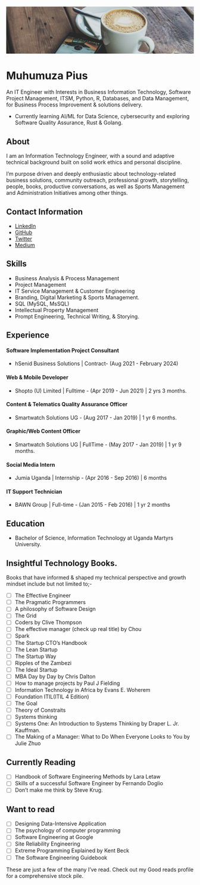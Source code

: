 ![piusnmuhumuza!](.github/piusnmuhumuza-cover.jpg)
# Muhumuza Pius

An IT Engineer with Interests in Business Information Technology, Software Project Management, ITSM, Python, R, Databases, and Data Management, for Business Process Improvement & solutions delivery.
* Currently learning AI/ML for Data Science, cybersecurity and exploring Software Quality Assurance, Rust & Golang.

## About
I am an Information Technology Engineer, with a sound and adaptive technical background built on solid work ethics and personal discipline.

I’m purpose driven and deeply enthusiastic about technology-related business solutions, community outreach, professional growth, storytelling, people, books, productive conversations, as well as Sports Management and Administration Initiatives among other things.



## Contact Information

* [LinkedIn](https://www.linkedin.com/in/piusmwilson/)
* [GitHub](https://github.com/piusmwilson)
* [Twitter](https://twitter.com/piusmwilson)
* [Medium](https://piusmwilson.medium.com/)

## Skills

* Business Analysis & Process Management
* Project Management
* IT Service Management & Customer Engineering
* Branding, Digital Marketing & Sports Management.
* SQL (MySQL, MsSQL) 
* Intellectual Property Management
* Prompt Engineering, Technical Writing, & Storying.


## Experience

#### Software Implementation Project Consultant

* hSenid Business Solutions | Contract- (Aug 2021 - February 2024)

#### Web & Mobile Developer

* Shopto (U) Limited | Fulltime - (Apr 2019 - Jun 2021) | 2 yrs 3 months.

#### Content & Telematics Quality Assurance Officer

* Smartwatch Solutions UG - (Aug 2017 - Jan 2019) | 1 yr 6 months.

#### Graphic/Web Content Officer

* Smartwatch Solutions UG | FullTime - (May 2017 - Jan 2019) | 1 yr 9 months.

#### Social Media Intern

* Jumia Uganda | Internship - (Apr 2016 - Sep 2016) | 6 months

#### IT Support Technician

* BAWN Group | Full-time - (Jan 2015 - Feb 2016) | 1 yr 2 months

## Education

* Bachelor of Science, Information Technology at Uganda Martyrs University.

## Insightful Technology Books.
Books that have informed & shaped my technical perspective and growth mindset include but not limited to;-
- [ ] The Effective Engineer 
- [ ] The Pragmatic Programmers
- [ ] A philosophy of Software Design 
- [ ] The Grid
- [ ] Coders by Clive Thompson 
- [ ] The effective manager (check up real title) by Chou
- [ ] Spark
- [ ] The Startup CTO’s Handbook 
- [ ] The Lean Startup 
- [ ] The Startup Way
- [ ] Ripples of the Zambezi
- [ ] The Ideal Startup
- [ ] MBA Day by Day by Chris Dalton
- [ ] How to manage projects by Paul J Fielding 
- [ ] Information Technology in Africa by Evans E. Woherem
- [ ] Foundation ITIL(ITIL 4 Edition)
- [ ] The Goal
- [ ] Theory of Constraits
- [ ] Systems thinking
- [ ] Systems One: An Introduction to Systems Thinking by Draper L. Jr. Kauffman.
- [ ] The Making of a Manager: What to Do When Everyone Looks to You by Julie Zhuo

## Currently Reading
- [ ] Handbook of Software Engineering Methods by Lara Letaw
- [ ] Skills of a successful Software Engineer by Fernando Doglio
- [ ] Don’t make me think by Steve Krug.
## Want to read 
- [ ] Designing Data-Intensive Application 
- [ ] The psychology of computer programming
- [ ] Software Engineering at Google
- [ ] Site Reliability Engineering 
- [ ] Extreme Programming Explained by Kent Beck
- [ ] The Software Engineering Guidebook

These are just a few of the many I’ve read. Check out my Good reads profile for a comprehensive stock pile.
<!--
**piusmwilson/piusmwilson** is a ✨ _special_ ✨ repository because its `README.md` (this file) appears on your GitHub profile.

Here are some ideas to get you started:

- 🔭 I’m currently working on ...
- 🌱 I’m currently learning ...
- 👯 I’m looking to collaborate on ...
- 🤔 I’m looking for help with ...
- 💬 Ask me about ...
- 📫 How to reach me: ...
- ⚡ Fun fact: ...

-->
